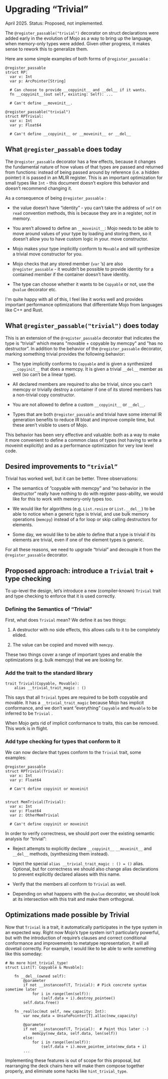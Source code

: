 # Upgrading “Trivial”

April 2025. Status: Proposed, not implemented.

The `@register_passable("trivial")` decorator on struct declarations were added
early in the evolution of Mojo as a way to bring up the language, when
memory-only types were added. Given other progress, it makes sense to rework
this to generalize them.

Here are some simple examples of both forms of `@register_passable` :

```mojo
@register_passable
struct RP:
  var v: Int
  var p: ArcPointer[String]

  # Can choose to provide __copyinit__ and __del__ if it wants.
  fn __copyinit__(out self, existing: Self): ...

  # Can't define __moveinit__.

@register_passable("trivial")
struct RPTrivial:
  var x: Int
  var y: Float64

  # Can't define __copyinit__ or __moveinit__ or __del__
```

## What `@register_passable` does today

The `@register_passable` decorator has a few effects, because it changes the
fundamental nature of how values of that types are passed and returned from
functions: instead of being passed around by reference (i.e. a hidden pointer)
it is passed in an MLIR register. This is an important optimization for small
types like `Int` - this document doesn’t explore this behavior and doesn’t
recommend changing it.

As a consequence of being `@register_passable` :

- the value doesn’t have “identity” - you can’t take the address of `self` on
  `read` convention methods, this is because they are in a register, not in
  memory.

- You aren’t allowed to define an `__moveinit__`: Mojo needs to be able to move
  around values of your type by loading and storing them, so it doesn’t allow
  you to have custom logic in your. move constructor.

- Mojo makes your type implicitly conform to `Movable` and will synthesize a
  trivial move constructor for you.

- Mojo checks that any stored member (`var` ’s) are also `@register_passable` -
  it wouldn’t be possible to provide identity for a contained member if the
  container doesn’t have identity.

- The type can choose whether it wants to be `Copyable` or not, use the
  `@value` decorator etc.

I'm quite happy with all of this, I feel like it works well and provides
important performance optimizations that differentiate Mojo from languages like
C++ and Rust.

## What `@register_passable("trivial")` does today

This is an extension of the `@register_passable` decorator that indicates the
type is “trivial” which means "movable + copyable by memcpy" and "has no
destructor”. In addition to the behavior of the `@register_passable` decorator,
marking something trivial provides the following behavior:

- The type implicitly conforms to `Copyable` and is given a synthesized
  `__copyinit__` that does a memcpy. It is given a trivial `__del__` member as
  well (so can’t be a linear type).

- All declared members are required to also be trivial, since you can’t memcpy
  or trivially destroy a container if one of its stored members has a
  non-trivial copy constructor.

- You are not allowed to define a custom `__copyinit__` or `__del__`.

- Types that are both `@register_passable` and trivial have some internal IR
  generation benefits to reduce IR bloat and improve compile time, but these
  aren’t visible to users of Mojo.

This behavior has been very effective and valuable: both as a way to make it
more convenient to define a common class of types (not having to write a
moveinit explicitly) and as a performance optimization for very low level code.

## Desired improvements to `“trivial”`

Trivial has worked well, but it can be better.  Three observations:

- The semantics of ”copyable with memcpy” and “no behavior in the destructor”
  really have nothing to do with register pass-ability, we would like for this
  to work with memory-only types too.

- We would like for algorithms (e.g. `List.resize` or `List.__del__`) to be
  able to notice when a generic type is trivial, and use bulk memory operations
  (`memcpy`) instead of a for loop or skip calling destructors for elements.

- Some day, we would like to be able to define that a type is trivial if its
  elements are trivial, even if one of the element types is generic.

For all these reasons, we need to upgrade “trivial” and decouple it from the
`@register_passable` decorator.

## Proposed approach: introduce a `Trivial` trait + type checking

To up-level the design, let’s introduce a new (compiler-known) `Trivial` trait
and type checking to enforce that it is used correctly.

### Defining the Semantics of “Trivial”

First, what does `Trivial` mean? We define it as two things:

1. A destructor with no side effects, this allows calls to it to be completely
   elided.

2. The value can be copied and moved with `memcpy`.

These two things cover a range of important types and enable the optimizations
(e.g. bulk memcpy) that we are looking for.

### Add the trait to the standard library

```mojo
trait Trivial(Copyable, Movable):
    alias __trivial_trait_magic : ()
```

This says that all `Trivial` types are required to be both copyable and
movable. It has a `__trivial_trait_magic` because Mojo has implicit
conformance, and we don’t want “everything” `Copyable` and `Movable` to be
inferred to be `Trivial` .

When Mojo gets rid of implicit conformance to traits, this can be removed. This
work is in flight.

### Add type checking for types that conform to it

We can now declare that types conform to the `Trivial` trait, some examples:

```mojo
@register_passable
struct RPTrivial(Trivial):
  var x: Int
  var y: Float64

  # Can't define copyinit or moveinit


struct MemTrivial(Trivial):
  var x: Int
  var y: Float64
  var z: OtherMemTrivial

  # Can't define copyinit or moveinit
```

In order to verify correctness, we should port over the existing semantic
analysis for “trivial”:

- Reject attempts to explicitly declare `__copyinit__`  `__moveinit__`  and
  `__del__` methods, (synthesizing them instead).

- Inject the special `alias __trivial_trait_magic : () = ()` alias. Optional,
  but for correctness we should also change alias declarations to prevent
  explicitly declared aliases with this name.

- Verify that the members all conform to `Trivial` as well.

- Depending on what happens with the `@value` decorator, we should look at its
  intersection with this trait and make them orthogonal.

## Optimizations made possible by Trivial

Now that `Trivial` is a trait, it automatically participates in the type system
in an expected way. Right now Mojo’s type system isn’t particularly powerful,
but with the introduction of require’s clauses and correct conditional
conformance and improvements to metatype representation, it will all dovetail
correctly. For example, I would like to be able to write something like this
someday:

```mojo
# No more hint_trivial_type!
struct List[T: Copyable & Movable]:

    fn __del__(owned self):
        @parameter
        if not __instanceof(T, Trivial): # Pick concrete syntax sometime later
            for i in range(len(self)):
                (self.data + i).destroy_pointee()
        self.data.free()

    fn _realloc(mut self, new_capacity: Int):
        var new_data = UnsafePointer[T].alloc(new_capacity)

        @parameter
        if not __instanceof(T, Trivial):  # Paint this later :-)
            memcpy(new_data, self.data, len(self))
        else:
            for i in range(len(self)):
                (self.data + i).move_pointee_into(new_data + i)
        ...
```

Implementing these features is out of scope for this proposal, but rearranging
the deck chairs here will make them compose together properly, and eliminate
some hacks like `hint_trivial_type`.
